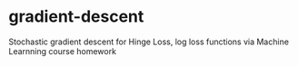 # gradient-descent
Stochastic gradient descent for Hinge Loss, log loss functions via Machine Learnning course homework
